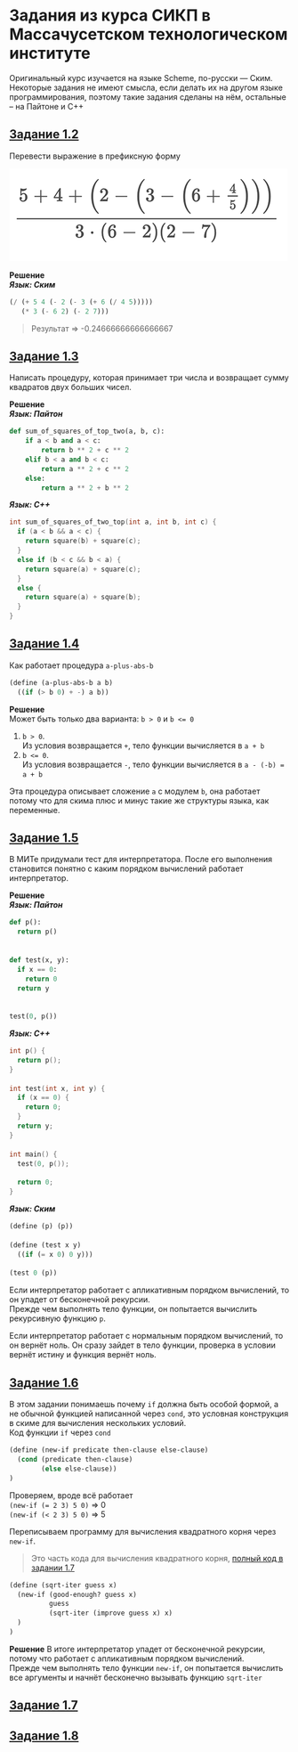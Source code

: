 # Задания из курса СИКП в Массачусетском технологическом институте
Оригинальный курс изучается на языке Scheme, по-русски — Ским.  
Некоторые задания не имеют смысла, если делать их на другом языке программирования,
поэтому такие задания сделаны на нём, остальные – на Пайтоне и С++

## [Задание 1.2](/chapter_1/1.2/expression.scm)
Перевести выражение в префиксную форму

![Картинка выражения](/chapter_1/1.2/expression.png)

**Решение**  
**_Язык: Ским_**
```scm
(/ (+ 5 4 (- 2 (- 3 (+ 6 (/ 4 5)))))
   (* 3 (- 6 2) (- 2 7)))
```
> Результат => -0.24666666666666667

## [Задание 1.3](/chapter_1/1.3)
Написать процедуру, которая принимает три числа и возвращает сумму квадратов двух больших чисел.

**Решение  
_Язык: Пайтон_**
```py
def sum_of_squares_of_top_two(a, b, c):
    if a < b and a < c:
        return b ** 2 + c ** 2
    elif b < a and b < c:
        return a ** 2 + c ** 2
    else:
        return a ** 2 + b ** 2

```
**_Язык: С++_**
```c++
int sum_of_squares_of_two_top(int a, int b, int c) {
  if (a < b && a < c) {
    return square(b) + square(c);
  }
  else if (b < c && b < a) {
    return square(a) + square(c);
  }
  else {
    return square(a) + square(b);
  }
}
```
## [Задание 1.4](/chapter_1/1.4/add-with-abs.scm)
Как работает процедура `a-plus-abs-b`
```scm
(define (a-plus-abs-b a b)
  ((if (> b 0) + -) a b))
```

**Решение**  
Может быть только два варианта: `b > 0` и `b <= 0`  
1. `b > 0`.  
Из условия возвращается `+`, тело функции вычисляется в `a + b`  
2. `b <= 0`.  
Из условия возвращается `-`, тело функции вычисляется в `a - (-b) = a + b`  

Эта процедура описывает сложение `a` с модулем `b`, она работает потому что для
скима плюс и минус такие же структуры языка, как переменные.


## [Задание 1.5](/chapter_1/1.5/)
В МИТе придумали тест для интерпретатора. После его выполнения становится понятно с каким порядком
вычислений работает интерпретатор.  

**Решение**  
**_Язык: Пайтон_**
```py
def p():
  return p()


def test(x, y):
  if x == 0:
    return 0
  return y


test(0, p())
```

**_Язык: С++_**  
```cpp
int p() {
  return p();
}

int test(int x, int y) {
  if (x == 0) {
    return 0;
  }
  return y;
}

int main() {
  test(0, p());

  return 0;
}
```

**_Язык: Ским_**  
```scm
(define (p) (p))

(define (test x y) 
  ((if (= x 0) 0 y)))

(test 0 (p))
```


Если интерпретатор работает с апликативным порядком вычислений, то он упадет от бесконечной рекурсии.  
Прежде чем выполнять тело функции, он попытается вычислить рекурсивную функцию `p`.  

Если интерпретатор работает с нормальным порядком вычислений, то он вернёт ноль.
Он сразу зайдет в тело функции, проверка в условии вернёт истину и функция вернёт ноль.


## [Задание 1.6]()  
В этом задании понимаешь почему `if` должна быть особой формой, а не обычной функцией написанной через `cond`, это условная конструкция в скиме для вычисления нескольких условий.  
Код функции `if` через `cond`
```scm
(define (new-if predicate then-clause else-clause)
  (cond (predicate then-clause)
        (else else-clause))
)
```

Проверяем, вроде всё работает  
`(new-if (= 2 3) 5 0)` => 0  
`(new-if (< 2 3) 5 0)` => 5

Переписываем программу для вычисления квадратного корня через `new-if`.
> Это часть кода для вычисления квадратного корня, [полный код в задании 1.7]()
```scm
(define (sqrt-iter guess x)
  (new-if (good-enough? guess x)
          guess
          (sqrt-iter (improve guess x) x)
  )
)
```

**Решение**
В итоге интерпретатор упадет от бесконечной рекурсии, потому что работает с апликативным порядком вычислений.  
Прежде чем выполнять тело функции `new-if`, он попытается вычислить все аргументы и начнёт бесконечно вызывать функцию `sqrt-iter`

## [Задание 1.7]()


## [Задание 1.8]()
